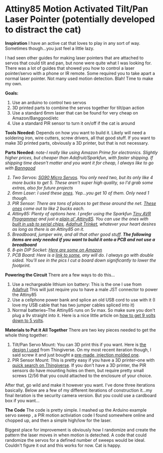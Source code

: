 # Attiny85 Motion Activated Tilt/Pan Laser Pointer (potentially developed to distract the cat)

<b>Inspiration</b>
I have an active cat that loves to play in any sort of way. Sometimes though...you just feel a little lazy.

I had seen other guides for making laser pointers that are attached to servos that could tilt and pan, but none were quite what I was looking for. There was a lot of guides that showed you how to control a laser pointer/servo with a phone or IR remote. Some required you to take apart a normal laser pointer. Not many used motion detection. Blah! Time to make my own.

<b>Goals:</b>
1. Use an arduino to control two servos
2. 3D printed parts to combine the servos together for tilt/pan action
3. Use a standard 6mm laser that can be found for very cheap on Amazon/Banggood/etc
4. Use a standard PIR sensor to turn it on/off if the cat is around

<b>Tools Needed:</b>
Depends on how you want to build it. Likely will need a soldering iron, wire cutters, screw drivers, all that good stuff. If you want to make 3D printed parts, obviously a 3D printer, but that is not necessary.

<b>Parts Needed:</b>
<i>note-I really like using Amazon Prime for electronics. Slightly higher prices, but cheaper than Adafruit/Sparkfun, with faster shipping. If shipping time doesn't matter and you want it for cheap, I always like to go with <a href="http://www.banggood.com">Banngood</a>

1. Two Servos: <a href="https://www.amazon.com/TowerPro-SG90-Micro-Servo-2pk/dp/B01608II3Q/ref=sr_1_2?s=toys-and-games&ie=UTF8&qid=1492046990&sr=1-2&keywords=servo">SG90 Micro Servos</a>. You only need two, but its only like 4 more bucks to get 5. These aren't super high quality, so I'd grab some extras, also for future projects
2. 6mm Laser: I used these <a href="https://www.amazon.com/Greatwell-650nm-Laser-Module-Copper/dp/B01J7WFIOY/ref=sr_1_1?s=toys-and-games&ie=UTF8&qid=1492047083&sr=1-1&keywords=6mm+laser">ones</a>. Yep...you get 10 of them. Only need 1 though.
3. PIR Sensor: There are tons of places to get these around the net. <a href="https://www.amazon.com/EMY-HC-SR501-Pyroelectric-Infrared-Detector/dp/B00FDPO9B8/ref=sr_1_1?rps=1&ie=UTF8&qid=1492047279&sr=8-1&keywords=pir+sensor&refinements=p_85%3A2470955011">These ones</a> come out to like 2 bucks each.
4. Attiny85: Plenty of options here. I prefer using the Sparkfun <a href="https://www.sparkfun.com/products/11801">Tiny AVR Programmer</a> and just a <a href="https://www.amazon.com/ATMEL-ATTINY85-20PU-8-BIT-20MHz-MCU/dp/B00PT4XU04/ref=sr_1_3?rps=1&ie=UTF8&qid=1492047811&sr=8-3&keywords=attiny85&refinements=p_85%3A2470955011">plain ol' Attiny85</a>. You can use the ones with <a href="https://www.amazon.com/UEB-Digispark-Kickstarter-Attiny85-Development/dp/B01N59NDG0/ref=sr_1_1?rps=1&ie=UTF8&qid=1492048010&sr=8-1&keywords=attiny85&refinements=p_85%3A2470955011">built in usb to serial chips</a>, <a href="https://www.adafruit.com/product/1501">Adafruit Trinket</a>, whatever your heart desires as long as there is an Attiny85 on it.
5. Breadboard, jumper wire, and all that other good stuff.
<b><i>The following items are only needed if you want to build it onto a PCB and not use a breadboard</i></b>
5. 8-pin DIP Socket: <a href="https://www.sparkfun.com/products/11801">Here are some on Amazon</a>
7. PCB Board: Here is a <a href="https://www.amazon.com/Paxcoo-Double-Sided-Board-Prototype/dp/B01M7R5YIB/ref=sr_1_2?ie=UTF8&qid=1492048133&sr=8-2-spons&keywords=pcb&psc=1">link to some</a>, any will do. I always go with double sided. You'll see in the pics I cut a board down significantly to lower the footprint.</i></b>

<b>Powering the Circuit</b>
There are a few ways to do this...
1. Use a rechargeable lithium ion battery: This is the one I use from <a href="https://www.adafruit.com/product/1578">Adafruit</a> This will just require you to have a male JST connector to power the Attiny85
2. Use a cellphone power bank and splice an old USB cord to use with it (I love my USB cable that has two jumper cables spliced into it)
3. Normal batteries–The Attiny85 runs on 5v max. So make sure you don't plug a 9v straight into it. Here is a nice little article on <a href="http://electronics.stackexchange.com/questions/8112/how-do-i-convert-9-v-dc-to-5-v">how to get 9 volts down to 5 volts</a>.

<b>Materials to Put it All Together</b>
There are two key pieces needed to get the whole thing together:
1. Tilt/Pan Servo Mount: You can 3D print this if you want. Here is <a href="http://www.thingiverse.com/thing:708819">the design I used</a> from Thingiverse. On my most recent iteration though, I said screw it and just bought a <a href="https://www.amazon.com/Camera-Platform-Anti-Vibration-Mount-servo/dp/B00FHRVI5C/ref=pd_cp_147_4?_encoding=UTF8&pd_rd_i=B00FHRVI5C&pd_rd_r=33T20EFP0FE4W4HJW9MJ&pd_rd_w=rnJKE&pd_rd_wg=3U1Pi&psc=1&refRID=33T20EFP0FE4W4HJW9MJ">pre-made, injection molded one</a>.
2. PIR Sensor Mount: This is pretty easy if you have a 3D printer–one with <a href="http://www.thingiverse.com/search?q=pir+sensor&sa=">quick search on Thingiverse</a>. If you don't have a 3D printer, the PIR sensors do have mounting holes on them, but require pretty small screws (2/56 that you could attached to the enclosure of your choice.

After that, go wild and make it however you want. I've done three iterations basically. Below are a few of my different iterations of construction it...my final iteration is the security camera version. But you could use a cardboard box if you want...

<b>The Code</b>
The code is pretty simple. I mashed up the Arduino example servo sweep , a PIR motion activiation code I found somewhere online and chopped up, and then a simple high/low for the laser.

Biggest place for improvement is obviously how I randomize and create the pattern the laser moves in when motion is deteched. A code that could randomize the servos for a defined number of sweeps would be ideal. Couldn't figure it out and this works for now. Cat is happy.

